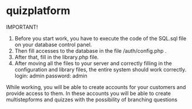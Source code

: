 # quizplatform
IMPORTANT! 
1. Before you start work, you have to execute the code of the SQL.sql file on your database control panel. 
2. Then fill accesses to the database in the file /auth/config.php . 
3. After that, fill in the library.php file.
4. After moving all the files to your server and correctly filling in the configuration and library files, the entire system should work correctly.
login: admin
password: admin

While working, you will be able to create accounts for your customers and provide access to them. 
In these accounts you will be able to create multistepforms and quizzes with the possibility of branching questions
